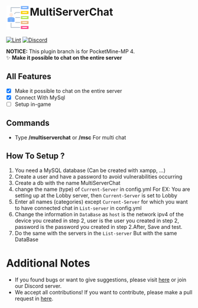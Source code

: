 <h1>MultiServerChat<img src="assets/images/icon.png" height="64" width="64" align="left"></img></h1><br/>

[![Lint](https://poggit.pmmp.io/ci.shield/David-pm-pl/MultiServerChat/MultiServerChat)](https://poggit.pmmp.io/ci/David-pm-pl/MultiServerChat/MultiServerChat)
[![Discord](https://img.shields.io/discord/942248186670641202.svg?label=&logo=discord&logoColor=ffffff&color=7389D8&labelColor=6A7EC2)](https://discord.gg/34PC5u9W)

**NOTICE:** This plugin branch is for PocketMine-MP 4. <br/>
✨ **Make it possible to chat on the entire server**
</div>

## All Features
- [x] Make it possible to chat on the entire server
- [x] Connect With MySql
- [ ] Setup in-game

## Commands
+ Type **/multiserverchat** or **/msc** For multi chat

## How To Setup ?
1. You need a MySQL database (Can be created with xampp, ...)
2. Create a user and have a password to avoid vulnerabilities occurring
3. Create a db with the name MultiServerChat
4. change the name (type) of `Current-Server` in config.yml For EX: You are setting up at the Lobby server, then `Current-Server` is set to Lobby
5. Enter all names (categories) except `Current-Server` for which you want to have connected chat in `List-server` in config.yml
6. Change the information in `DataBase` as `host` is the network ipv4 of the device you created in step 2, user is the user you created in step 2, password is the password you created in step 2.After, Save and test.
7. Do the same with the servers in the `List-server` But with the same DataBase

# Additional Notes

- If you found bugs or want to give suggestions, please visit <a href="https://github.com/David-pm-pl/MultiServerChat/issues">here</a> or join our Discord server.
- We accept all contributions! If you want to contribute, please make a pull request in <a href="https://github.com/David-pm-pl/MultiServerChat/pulls">here</a>.
